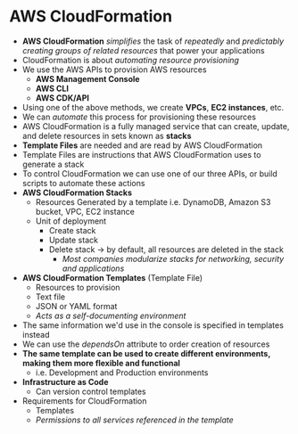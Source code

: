 # AWS CloudFormation

* **AWS CloudFormation** *simplifies* the task of *repeatedly* and *predictably* *creating groups of related resources* that power your applications
* CloudFormation is about *automating resource provisioning*
* We use the AWS APIs to provision AWS resources
  * **AWS Management Console**
  * **AWS CLI**
  * **AWS CDK/API**
* Using one of the above methods, we create **VPCs**, **EC2 instances**, etc.
* We can *automate* this process for provisioning these resources
* AWS CloudFormation is a fully managed service that can create, update, and delete resources in sets known as **stacks**
* **Template Files** are needed and are read by AWS CloudFormation
* Template Files are instructions that AWS CloudFormation uses to generate a stack
* To control CloudFormation we can use one of our three APIs, or build scripts to automate these actions
* **AWS CloudFormation Stacks**
  * Resources Generated by a template i.e. DynamoDB, Amazon S3 bucket, VPC, EC2 instance
  * Unit of deployment
    * Create stack
    * Update stack
    * Delete stack -> by default, all resources are deleted in the stack
      * *Most companies modularize stacks for networking, security and applications*
* **AWS CloudFormation Templates** (Template File)
  * Resources to provision
  * Text file
  * JSON or YAML format
  * *Acts as a self-documenting environment*
* The same information we'd use in the console is specified in templates instead
* We can use the *dependsOn* attribute to order creation of resources
* **The same template can be used to create different environments, making them more flexible and functional**
  * i.e. Development and Production environments
* **Infrastructure as Code**
  * Can version control templates
* Requirements for CloudFormation
  * Templates
  * *Permissions to all services referenced in the template*

